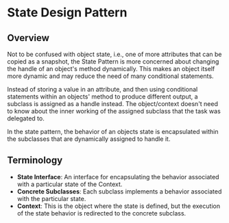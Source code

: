 # State Design Pattern

## Overview

Not to be confused with object state, i.e., one of more attributes that can be copied as a snapshot, the State Pattern is more concerned about changing the handle of an object's method dynamically. This makes an object itself more dynamic and may reduce the need of many conditional statements.

Instead of storing a value in an attribute, and then using conditional statements within an objects' method to produce different output, a subclass is assigned as a handle instead. The object/context doesn't need to know about the inner working of the assigned subclass that the task was delegated to.

In the state pattern, the behavior of an objects state is encapsulated within the subclasses that are dynamically assigned to handle it.

## Terminology

* **State Interface**: An interface for encapsulating the behavior associated with a particular state of the Context.
* **Concrete Subclasses**: Each subclass implements a behavior associated with the particular state.
* **Context**: This is the object where the state is defined, but the execution of the state behavior is redirected to the concrete subclass.
